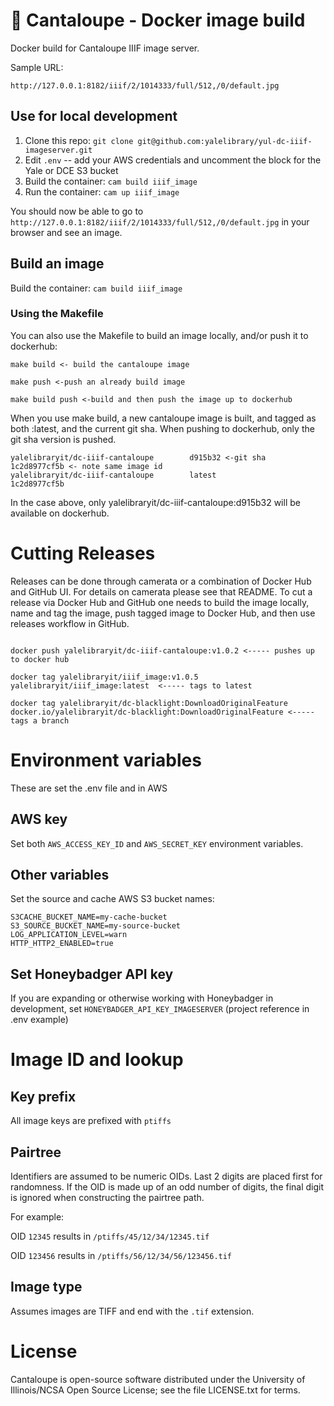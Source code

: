 # 🍈 Cantaloupe - Docker image build

Docker build for Cantaloupe IIIF image server.

Sample URL:

`http://127.0.0.1:8182/iiif/2/1014333/full/512,/0/default.jpg`

## Use for local development

1. Clone this repo: `git clone git@github.com:yalelibrary/yul-dc-iiif-imageserver.git`
2. Edit `.env` -- add your AWS credentials and uncomment the block for the Yale or DCE S3 bucket
3. Build the container: `cam build iiif_image`
4. Run the container: `cam up iiif_image`

You should now be able to go to `http://127.0.0.1:8182/iiif/2/1014333/full/512,/0/default.jpg` in your browser and see an image.

## Build an image

Build the container: `cam build iiif_image`

### Using the Makefile

You can also use the Makefile to build an image locally, and/or push it to dockerhub:

```
make build <- build the cantaloupe image

make push <-push an already build image

make build push <-build and then push the image up to dockerhub
```
When you use make build, a new cantaloupe image is built, and tagged as both :latest, and the current git sha.  When
pushing to dockerhub, only the git sha version is pushed.
```
yalelibraryit/dc-iiif-cantaloupe        d915b32 <-git sha   1c2d8977cf5b <- note same image id
yalelibraryit/dc-iiif-cantaloupe        latest              1c2d8977cf5b
```
In the case above, only  yalelibraryit/dc-iiif-cantaloupe:d915b32 will be available on dockerhub.


# Cutting Releases

Releases can be done through camerata or a combination of Docker Hub and GitHub UI.  For details on camerata please see that README.  To cut a release via Docker Hub and GitHub one needs to build the image locally, name and tag the image, push tagged image to Docker Hub, and then use releases workflow in GitHub.

```

docker push yalelibraryit/dc-iiif-cantaloupe:v1.0.2 <----- pushes up to docker hub

docker tag yalelibraryit/iiif_image:v1.0.5 yalelibraryit/iiif_image:latest  <----- tags to latest

docker tag yalelibraryit/dc-blacklight:DownloadOriginalFeature docker.io/yalelibraryit/dc-blacklight:DownloadOriginalFeature <----- tags a branch

```

# Environment variables

These are set the .env file and in AWS

## AWS key

Set both `AWS_ACCESS_KEY_ID` and `AWS_SECRET_KEY` environment variables.

## Other variables

Set the source and cache AWS S3 bucket names:

```
S3CACHE_BUCKET_NAME=my-cache-bucket
S3_SOURCE_BUCKET_NAME=my-source-bucket
LOG_APPLICATION_LEVEL=warn
HTTP_HTTP2_ENABLED=true
```
## Set Honeybadger API key

If you are expanding or otherwise working with Honeybadger in development, set `HONEYBADGER_API_KEY_IMAGESERVER` (project reference in .env example)

# Image ID and lookup

## Key prefix

All image keys are prefixed with `ptiffs`

## Pairtree

Identifiers are assumed to be numeric OIDs. Last 2 digits are placed first for randomness. If the OID is made up of an odd number of digits, the final digit is ignored when constructing the pairtree path.

For example:

OID `12345` results in `/ptiffs/45/12/34/12345.tif`

OID `123456` results in `/ptiffs/56/12/34/56/123456.tif`

## Image type

Assumes images are TIFF and end with the `.tif` extension.

# License

Cantaloupe is open-source software distributed under the University of Illinois/NCSA Open Source License; see the file LICENSE.txt for terms.
